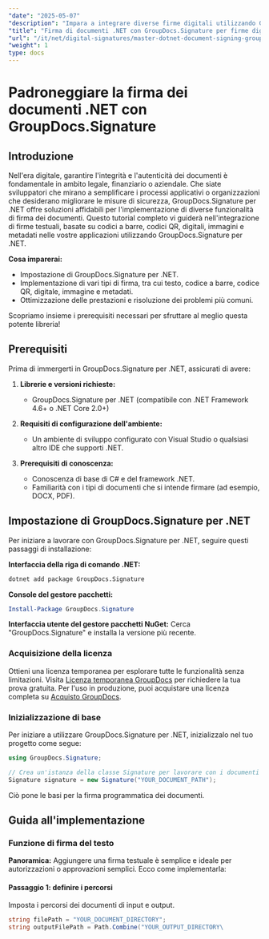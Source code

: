 ```yaml
---
"date": "2025-05-07"
"description": "Impara a integrare diverse firme digitali utilizzando GroupDocs.Signature per .NET. Migliora la sicurezza dei documenti e semplifica i processi in modo efficiente."
"title": "Firma di documenti .NET con GroupDocs.Signature per firme digitali sicure"
"url": "/it/net/digital-signatures/master-dotnet-document-signing-groupdocs-signature/"
"weight": 1
type: docs
---
```

# Padroneggiare la firma dei documenti .NET con GroupDocs.Signature

## Introduzione

Nell'era digitale, garantire l'integrità e l'autenticità dei documenti è fondamentale in ambito legale, finanziario o aziendale. Che siate sviluppatori che mirano a semplificare i processi applicativi o organizzazioni che desiderano migliorare le misure di sicurezza, GroupDocs.Signature per .NET offre soluzioni affidabili per l'implementazione di diverse funzionalità di firma dei documenti. Questo tutorial completo vi guiderà nell'integrazione di firme testuali, basate su codici a barre, codici QR, digitali, immagini e metadati nelle vostre applicazioni utilizzando GroupDocs.Signature per .NET.

**Cosa imparerai:**
- Impostazione di GroupDocs.Signature per .NET.
- Implementazione di vari tipi di firma, tra cui testo, codice a barre, codice QR, digitale, immagine e metadati.
- Ottimizzazione delle prestazioni e risoluzione dei problemi più comuni.

Scopriamo insieme i prerequisiti necessari per sfruttare al meglio questa potente libreria!

## Prerequisiti

Prima di immergerti in GroupDocs.Signature per .NET, assicurati di avere:

1. **Librerie e versioni richieste:**
   - GroupDocs.Signature per .NET (compatibile con .NET Framework 4.6+ o .NET Core 2.0+)

2. **Requisiti di configurazione dell'ambiente:**
   - Un ambiente di sviluppo configurato con Visual Studio o qualsiasi altro IDE che supporti .NET.

3. **Prerequisiti di conoscenza:**
   - Conoscenza di base di C# e del framework .NET.
   - Familiarità con i tipi di documenti che si intende firmare (ad esempio, DOCX, PDF).

## Impostazione di GroupDocs.Signature per .NET

Per iniziare a lavorare con GroupDocs.Signature per .NET, seguire questi passaggi di installazione:

**Interfaccia della riga di comando .NET:**
```bash
dotnet add package GroupDocs.Signature
```

**Console del gestore pacchetti:**
```powershell
Install-Package GroupDocs.Signature
```

**Interfaccia utente del gestore pacchetti NuGet:**
Cerca "GroupDocs.Signature" e installa la versione più recente.

### Acquisizione della licenza

Ottieni una licenza temporanea per esplorare tutte le funzionalità senza limitazioni. Visita [Licenza temporanea GroupDocs](https://purchase.groupdocs.com/temporary-license/) per richiedere la tua prova gratuita. Per l'uso in produzione, puoi acquistare una licenza completa su [Acquisto GroupDocs](https://purchase.groupdocs.com/buy).

### Inizializzazione di base

Per iniziare a utilizzare GroupDocs.Signature per .NET, inizializzalo nel tuo progetto come segue:

```csharp
using GroupDocs.Signature;

// Crea un'istanza della classe Signature per lavorare con i documenti
Signature signature = new Signature("YOUR_DOCUMENT_PATH");
```

Ciò pone le basi per la firma programmatica dei documenti.

## Guida all'implementazione

### Funzione di firma del testo

**Panoramica:**
Aggiungere una firma testuale è semplice e ideale per autorizzazioni o approvazioni semplici. Ecco come implementarla:

#### Passaggio 1: definire i percorsi
Imposta i percorsi dei documenti di input e output.

```csharp
string filePath = "YOUR_DOCUMENT_DIRECTORY";
string outputFilePath = Path.Combine("YOUR_OUTPUT_DIRECTORY\